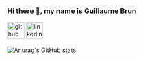 ### Hi there 👋, my name is Guillaume Brun

[<img src='https://cdn.jsdelivr.net/npm/simple-icons@3.0.1/icons/github.svg' alt='github' height='40'>](https://github.com/Cereal38)  [<img src='https://cdn.jsdelivr.net/npm/simple-icons@3.0.1/icons/linkedin.svg' alt='linkedin' height='40'>](https://www.linkedin.com/in/g-brun/)  

[![Anurag's GitHub stats](https://github-readme-stats.vercel.app/api?username=Cereal38)](https://github.com/anuraghazra/github-readme-stats)

